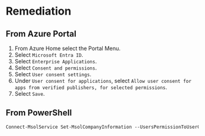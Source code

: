 # Remediation

## From Azure Portal

1. From Azure Home select the Portal Menu.
2. Select `Microsoft Entra ID`.
3. Select `Enterprise Applications`.
4. Select `Consent and permissions`.
5. Select `User consent settings`.
6. Under `User consent for applications`, select `Allow user consent for apps from verified publishers, for selected permissions`.
7. Select `Save`.

## From PowerShell

```ps
Connect-MsolService Set-MsolCompanyInformation --UsersPermissionToUserConsentToAppEnabled $False
```
